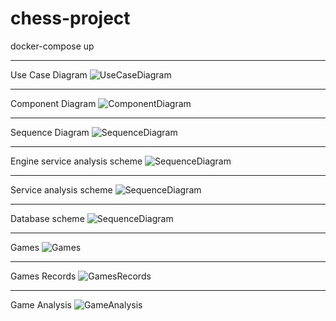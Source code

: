﻿# chess-project
 
 docker-compose up

________

Use Case Diagram
![UseCaseDiagram](images/UseCaseDiagram.png)

________

Component Diagram
![ComponentDiagram](images/ComponentDiagram.png)

________

Sequence Diagram
![SequenceDiagram](images/SequenceDiagram.png)

________

Engine service analysis scheme
![SequenceDiagram](images/EngineServiceAnalysis.png)

________

Service analysis scheme
![SequenceDiagram](images/ServiceAnalysis.png)

________

Database scheme
![SequenceDiagram](images/DBScheme.png)

________

Games
![Games](images/Games.png)

________

Games Records
![GamesRecords](images/GamesRecords.png)

________

Game Analysis
![GameAnalysis](images/GameAnalysis.png)
